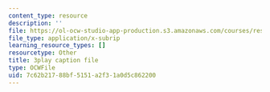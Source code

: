```yaml
---
content_type: resource
description: ''
file: https://ol-ocw-studio-app-production.s3.amazonaws.com/courses/res-9-003-brains-minds-and-machines-summer-course-summer-2015/7c62b21788bf5151a2f31a0d5c862200_Ch56tU3wb9c.vtt
file_type: application/x-subrip
learning_resource_types: []
resourcetype: Other
title: 3play caption file
type: OCWFile
uid: 7c62b217-88bf-5151-a2f3-1a0d5c862200
---
```

